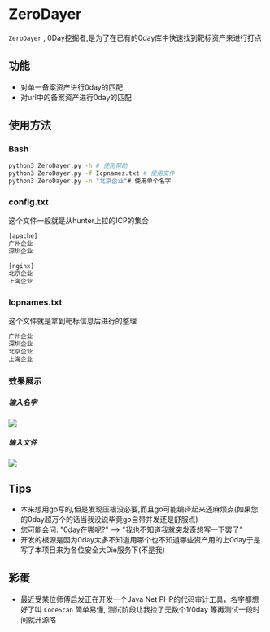 # ZeroDayer

`ZeroDayer` , 0Day挖掘者,是为了在已有的0day库中快速找到靶标资产来进行打点


## 功能

+ 对单一备案资产进行0day的匹配
+ 对url中的备案资产进行0day的匹配


## 使用方法

### Bash
```bash
python3 ZeroDayer.py -h # 使用帮助
python3 ZeroDayer.py -f Icpnames.txt # 使用文件
python3 ZeroDayer.py -n "北京企业"# 使用单个名字
```

### config.txt
这个文件一般就是从hunter上拉的ICP的集合
```xml
[apache]
广州企业
深圳企业

[nginx]
北京企业
上海企业
```

### Icpnames.txt
这个文件就是拿到靶标信息后进行的整理
```xml
广州企业
深圳企业
北京企业
上海企业
```

### 效果展示

##### 输入名字
![](https://zjacky-blog.oss-cn-beijing.aliyuncs.com/blog/202404172046040.png)

##### 输入文件
![](https://zjacky-blog.oss-cn-beijing.aliyuncs.com/blog/202404172046728.png)

## Tips
+ 本来想用go写的,但是发现压根没必要,而且go可能编译起来还麻烦点(如果您的0day超万个的话当我没说毕竟go自带并发还是舒服点)
+ 您可能会问: "0day在哪呢?" --> "我也不知道我就突发奇想写一下罢了"
+ 开发的根源是因为0day太多不知道用哪个也不知道哪些资产用的上0day于是写了本项目来为各位安全大Die服务下(不是我)

## 彩蛋

+ 最近受某位师傅启发正在开发一个Java Net PHP的代码审计工具，名字都想好了叫 `CodeScan` 简单易懂, 测试阶段让我捡了无数个1/0day 等再测试一段时间就开源咯
